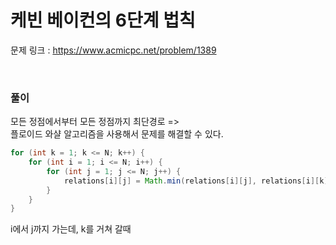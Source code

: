 케빈 베이컨의 6단계 법칙
===

문제 링크 : https://www.acmicpc.net/problem/1389

<br>

### 풀이

모든 정점에서부터 모든 정점까지 최단경로 => <br>
플로이드 와샬 알고리즘을 사용해서 문제를 해결할 수 있다.

~~~java
for (int k = 1; k <= N; k++) {
	for (int i = 1; i <= N; i++) {
		for (int j = 1; j <= N; j++) {
			relations[i][j] = Math.min(relations[i][j], relations[i][k] + relations[k][j]);
		}
	}
}
~~~

i에서 j까지 가는데, k를 거쳐 갈때